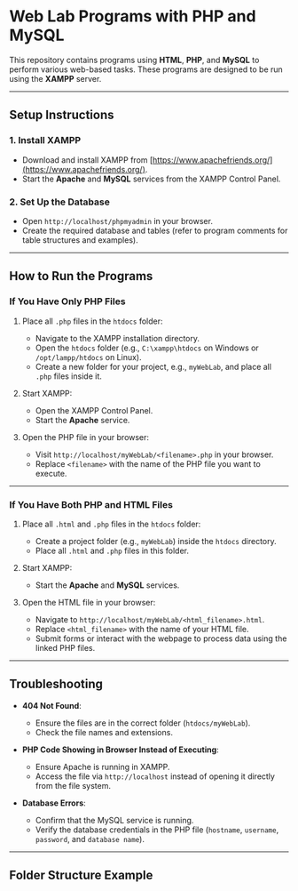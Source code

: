 # Web Lab Programs with PHP and MySQL

This repository contains programs using **HTML**, **PHP**, and **MySQL** to perform various web-based tasks. These programs are designed to be run using the **XAMPP** server.

---

## **Setup Instructions**

### **1. Install XAMPP**
- Download and install XAMPP from [https://www.apachefriends.org/](https://www.apachefriends.org/).
- Start the **Apache** and **MySQL** services from the XAMPP Control Panel.

### **2. Set Up the Database**
- Open `http://localhost/phpmyadmin` in your browser.
- Create the required database and tables (refer to program comments for table structures and examples).

---

## **How to Run the Programs**

### **If You Have Only PHP Files**
1. Place all `.php` files in the `htdocs` folder:
   - Navigate to the XAMPP installation directory.
   - Open the `htdocs` folder (e.g., `C:\xampp\htdocs` on Windows or `/opt/lampp/htdocs` on Linux).
   - Create a new folder for your project, e.g., `myWebLab`, and place all `.php` files inside it.

2. Start XAMPP:
   - Open the XAMPP Control Panel.
   - Start the **Apache** service.

3. Open the PHP file in your browser:
   - Visit `http://localhost/myWebLab/<filename>.php` in your browser.
   - Replace `<filename>` with the name of the PHP file you want to execute.

---

### **If You Have Both PHP and HTML Files**
1. Place all `.html` and `.php` files in the `htdocs` folder:
   - Create a project folder (e.g., `myWebLab`) inside the `htdocs` directory.
   - Place all `.html` and `.php` files in this folder.

2. Start XAMPP:
   - Start the **Apache** and **MySQL** services.

3. Open the HTML file in your browser:
   - Navigate to `http://localhost/myWebLab/<html_filename>.html`.
   - Replace `<html_filename>` with the name of your HTML file.
   - Submit forms or interact with the webpage to process data using the linked PHP files.

---

## **Troubleshooting**

- **404 Not Found**:
  - Ensure the files are in the correct folder (`htdocs/myWebLab`).
  - Check the file names and extensions.
  
- **PHP Code Showing in Browser Instead of Executing**:
  - Ensure Apache is running in XAMPP.
  - Access the file via `http://localhost` instead of opening it directly from the file system.

- **Database Errors**:
  - Confirm that the MySQL service is running.
  - Verify the database credentials in the PHP file (`hostname`, `username`, `password`, and `database name`).

---

## **Folder Structure Example**

